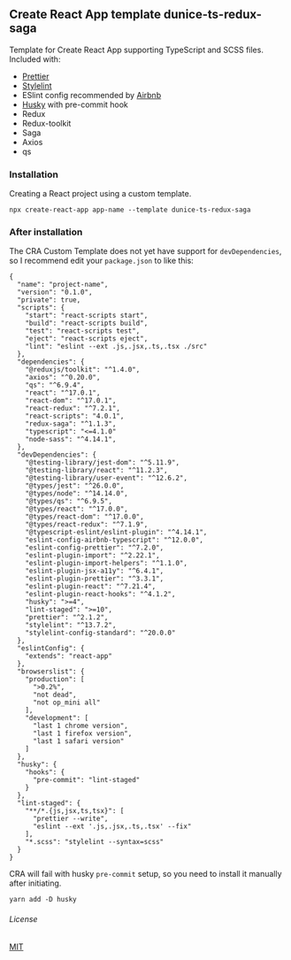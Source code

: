## Create React App template dunice-ts-redux-saga  

Template for Create React App supporting TypeScript and SCSS files.  
Included with:  
 - [Prettier](https://github.com/prettier/prettier)  
 - [Stylelint](https://github.com/stylelint/stylelint)  
 - ESlint config recommended by [Airbnb](https://github.com/iamturns/eslint-config-airbnb-typescript)  
 - [Husky](https://github.com/typicode/husky) with pre-commit hook
 - Redux
 - Redux-toolkit
 - Saga
 - Axios
 - qs

### Installation  

Creating a React project using a custom template.  

```
npx create-react-app app-name --template dunice-ts-redux-saga
```

### After installation  
The CRA Custom Template does not yet have support for `devDependencies`, so I recommend edit your `package.json` to like this:  
```
{
  "name": "project-name",
  "version": "0.1.0",
  "private": true,
  "scripts": {
    "start": "react-scripts start",
    "build": "react-scripts build",
    "test": "react-scripts test",
    "eject": "react-scripts eject",
    "lint": "eslint --ext .js,.jsx,.ts,.tsx ./src"
  },
  "dependencies": {
    "@reduxjs/toolkit": "^1.4.0",
    "axios": "^0.20.0",
    "qs": "^6.9.4",
    "react": "^17.0.1",
    "react-dom": "^17.0.1",
    "react-redux": "^7.2.1",
    "react-scripts": "4.0.1",
    "redux-saga": "^1.1.3",
    "typescript": "<=4.1.0"
    "node-sass": "^4.14.1",
  },
  "devDependencies": {
    "@testing-library/jest-dom": "^5.11.9",
    "@testing-library/react": "^11.2.3",
    "@testing-library/user-event": "^12.6.2",
    "@types/jest": "^26.0.0",
    "@types/node": "^14.14.0",
    "@types/qs": "^6.9.5",
    "@types/react": "^17.0.0",
    "@types/react-dom": "^17.0.0",
    "@types/react-redux": "^7.1.9",
    "@typescript-eslint/eslint-plugin": "^4.14.1",
    "eslint-config-airbnb-typescript": "^12.0.0",
    "eslint-config-prettier": "^7.2.0",
    "eslint-plugin-import": "^2.22.1",
    "eslint-plugin-import-helpers": "^1.1.0",
    "eslint-plugin-jsx-a11y": "^6.4.1",
    "eslint-plugin-prettier": "^3.3.1",
    "eslint-plugin-react": "^7.21.4",
    "eslint-plugin-react-hooks": "^4.1.2",
    "husky": ">=4",
    "lint-staged": ">=10",
    "prettier": "^2.1.2",
    "stylelint": "^13.7.2",
    "stylelint-config-standard": "^20.0.0"
  },
  "eslintConfig": {
    "extends": "react-app"
  },
  "browserslist": {
    "production": [
      ">0.2%",
      "not dead",
      "not op_mini all"
    ],
    "development": [
      "last 1 chrome version",
      "last 1 firefox version",
      "last 1 safari version"
    ]
  },
  "husky": {
    "hooks": {
      "pre-commit": "lint-staged"
    }
  },
  "lint-staged": {
    "**/*.{js,jsx,ts,tsx}": [
      "prettier --write",
      "eslint --ext '.js,.jsx,.ts,.tsx' --fix"
    ],
    "*.scss": "stylelint --syntax=scss"
  }
}
```  

CRA will fail with husky `pre-commit` setup, so you need to install it manually after initiating.  

```
yarn add -D husky
```
  
###### License  
[MIT](https://choosealicense.com/licenses/mit)
